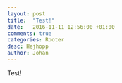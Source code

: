 ```yaml
---
layout: post
title:  "Test!"
date:   2016-11-11 12:56:00 +01:00
comments: true
categories: Rooter
desc: Hejhopp
author: Johan
---
```

Test!